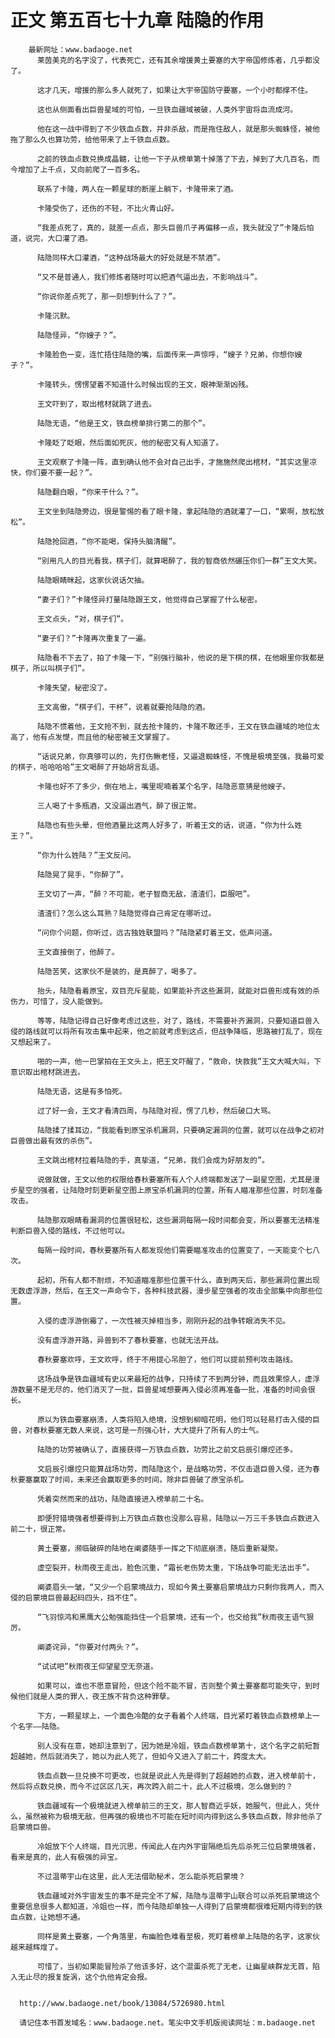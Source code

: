 # 正文 第五百七十九章 陆隐的作用
        最新网址：www.badaoge.net
          莱茵美克的名字没了，代表死亡，还有其余增援黄土要塞的大宇帝国修炼者，几乎都没了。
      
          这才几天，增援的那么多人就死了，如果让大宇帝国防守要塞，一个小时都撑不住。
      
          这也从侧面看出巨兽星域的可怕，一旦铁血疆域被破，人类外宇宙将血流成河。
      
          他在这一战中得到了不少铁血点数，并非杀敌，而是拖住敌人，就是那头蜘蛛怪，被他拖了那么久也算功劳，给他带来了上千铁血点数。
      
          之前的铁血点数兑换成晶髓，让他一下子从榜单第十掉落了下去，掉到了大几百名，而今增加了上千点，又向前爬了一百多名。
      
          联系了卡隆，两人在一颗星球的断崖上躺下，卡隆带来了酒。
      
          卡隆受伤了，还伤的不轻，不比火青山好。
      
          “我差点死了，真的，就差一点点，那头巨兽爪子再偏移一点，我头就没了”卡隆后怕道，说完，大口灌了酒。
      
          陆隐同样大口灌酒，“这种战场最大的好处就是不禁酒”。
      
          “又不是普通人，我们修炼者随时可以把酒气逼出去，不影响战斗”。
      
          “你说你差点死了，那一刻想到什么了？”。
      
          卡隆沉默。
      
          陆隐怪异，“你嫂子？”。
      
          卡隆脸色一变，连忙捂住陆隐的嘴，后面传来一声惊呼，“嫂子？兄弟，你想你嫂子？”。
      
          卡隆转头，愣愣望着不知道什么时候出现的王文，眼神渐渐凶残。
      
          王文吓到了，取出棺材就跳了进去。
      
          陆隐无语，“他是王文，铁血榜单排行第二的那个”。
      
          卡隆眨了眨眼，然后面如死灰，他的秘密又有人知道了。
      
          王文观察了卡隆一阵，直到确认他不会对自己出手，才施施然爬出棺材，“其实这里凉快，你们要不要一起？”。
      
          陆隐翻白眼，“你来干什么？”。
      
          王文坐到陆隐旁边，很是警惕的看了眼卡隆，拿起陆隐的酒就灌了一口，“累啊，放松放松”。
      
          陆隐抢回酒，“你不能喝，保持头脑清醒”。
      
          “别用凡人的目光看我，棋子们，就算喝醉了，我的智商依然碾压你们一群”王文大笑。
      
          陆隐眼睛眯起，这家伙说话欠抽。
      
          “妻子们？”卡隆怪异打量陆隐跟王文，他觉得自己掌握了什么秘密。
      
          王文点头，“对，棋子们”。
      
          “妻子们？”卡隆再次重复了一遍。
      
          陆隐看不下去了，拍了卡隆一下，“别强行脑补，他说的是下棋的棋，在他眼里你我都是棋子，所以叫棋子们”。
      
          卡隆失望，秘密没了。
      
          王文高傲，“棋子们，干杯”，说着就要抢陆隐的酒。
      
          陆隐不惯着他，王文抢不到，就去抢卡隆的，卡隆不敢还手，王文在铁血疆域的地位太高了，他有点发憷，而且他的秘密被王文掌握了。
      
          “话说兄弟，你真够可以的，先打伤鳅老怪，又逼退蜘蛛怪，不愧是极境至强，我最可爱的棋子，哈哈哈哈”王文喝醉了开始胡言乱语。
      
          卡隆也好不了多少，倒在地上，嘴里呢喃着某个名字，陆隐恶意猜是他嫂子。
      
          三人喝了十多瓶酒，又没逼出酒气，醉了很正常。
      
          陆隐也有些头晕，但他酒量比这两人好多了，听着王文的话，说道，“你为什么姓王？”。
      
          “你为什么姓陆？”王文反问。
      
          陆隐晃了晃手，“你醉了”。
      
          王文切了一声，“醉？不可能，老子智商无敌，渣渣们，臣服吧”。
      
          渣渣们？怎么这么耳熟？陆隐觉得自己肯定在哪听过。
      
          “问你个问题，你听过，远古独姓联盟吗？”陆隐紧盯着王文，低声问道。
      
          王文直接倒了，他醉了。
      
          陆隐苦笑，这家伙不是装的，是真醉了，喝多了。
      
          抬头，陆隐看着原宝，双目充斥星能，如果能补齐这些漏洞，就能对巨兽形成有效的杀伤力，可惜了，没人能做到。
      
          等等，陆隐记得自己好像考虑过这些，对了，路线，不需要补齐漏洞，只要知道巨兽入侵的路线就可以将所有攻击集中起来，他之前就考虑到这点，但战争降临，思路被打乱了，现在又想起来了。
      
          啪的一声，他一巴掌拍在王文头上，把王文吓醒了，“救命，快救我”王文大喊大叫，下意识取出棺材跳进去。
      
          陆隐无语，这是有多怕死。
      
          过了好一会，王文才看清四周，与陆隐对视，愣了几秒，然后破口大骂。
      
          陆隐揉了揉耳边，“我能看到原宝杀机漏洞，只要确定漏洞的位置，就可以在战争之初对巨兽做出最有效的杀伤”。
      
          王文跳出棺材拉着陆隐的手，真挚道，“兄弟，我们会成为好朋友的”。
      
          说做就做，王文以他的权限给春秋要塞所有人个人终端都发送了一副星空图，尤其是漫步星空的强者，让陆隐时刻更新星空图上原宝杀机漏洞的位置，所有人瞄准那些位置，时刻准备攻击。
      
          陆隐那双眼睛看漏洞的位置很轻松，这些漏洞每隔一段时间都会变，所以要塞无法精准判断巨兽入侵的路线，不过他可以。
      
          每隔一段时间，春秋要塞所有人都发现他们需要瞄准攻击的位置变了，一天能变个七八次。
      
          起初，所有人都不耐烦，不知道瞄准那些位置干什么，直到两天后，那些漏洞位置出现无数虚浮游，然后，在王文一声命令下，各种科技武器，漫步星空强者的攻击全部集中向那些位置。
      
          入侵的虚浮游倒霉了，一次性被灭掉相当多，刚刚升起的战争转眼消失不见。
      
          没有虚浮游开路，异兽到不了春秋要塞，也就无法开战。
      
          春秋要塞欢呼，王文欢呼，终于不用提心吊胆了，他们可以提前预判攻击路线。
      
          这场战争是铁血疆域有史以来最短的战争，只持续了不到两分钟，而且效果惊人，虚浮游数量不是无尽的，他们消灭了一批，巨兽星域想要再入侵必须再准备一批，准备的时间会很长。
      
          原以为铁血要塞崩溃，人类将陷入绝境，没想到柳暗花明，他们可以轻易打击入侵的巨兽，对春秋要塞无数人来说，这可是一剂强心针，大大提升了所有人的士气。
      
          陆隐的功劳被确认了，直接获得一万铁血点数，功劳比之前文启辰引爆焢还多。
      
          文启辰引爆焢只能算战场功劳，而陆隐这个，是战略功劳，不仅击退巨兽入侵，还为春秋要塞赢取了时间，未来还会赢取更多的时间，除非巨兽破了原宝杀机。
      
          凭着突然而来的战功，陆隐直接进入榜单前二十名。
      
          即便狩猎境强者想要得到上万铁血点数也没那么容易，陆隐以一万三千多铁血点数进入前二十，很正常。
      
          黄土要塞，濒临破碎的陆地在阐婆随手一挥之下彻底崩溃，随后重新凝聚。
      
          虚空裂开，秋雨夜王走出，脸色沉重，“霜长老伤势太重，下场战争可能无法出手”。
      
          阐婆眉头一皱，“又少一个启蒙境战力，现如今黄土要塞启蒙境战力只剩你我两人，而入侵的启蒙境巨兽最起码四头，挡不住”。
      
          “飞羽惊鸿和黑鹰大公勉强能挡住一个启蒙境，还有一个，也交给我”秋雨夜王语气狠厉。
      
          阐婆诧异，“你要对付两头？”。
      
          “试试吧”秋雨夜王仰望星空无奈道。
      
          如果可以，谁也不愿意冒险，但这个险不能不冒，否则整个黄土要塞都可能失守，到时候他们就是人类的罪人，夜王族不背负这种罪孽。
      
          下方，一颗星球上，一个面色冷酷的女子看着个人终端，目光紧盯着铁血点数榜单上一个名字——陆隐。
      
          别人没有在意，她却注意到了，因为她是冷姐，铁血点数榜单第十，这个名字之前短暂超越她，然后就消失了，她以为此人死了，但如今又进入了前二十，跨度太大。
      
          铁血点数一旦兑换不可更改，也就是说此人先是得到了超越她的点数，进入榜单前十，然后将点数兑换，而今不过区区几天，再次跨入前二十，此人不过极境，怎么做到的？
      
          铁血疆域有一个极境就进入榜单前三的王文，那人智商近乎妖，她服气，但此人，凭什么，虽然被称为极境无敌，但再强的极境也不可能在短时间内得到这么多铁血点数，除非他杀了启蒙境巨兽。
      
          冷姐放下个人终端，目光沉思，传闻此人在内外宇宙隔绝后先后杀死三位启蒙境强者，看来是真的，此人有极强的异宝。
      
          不过温蒂宇山在这里，此人无法借助秘术，怎么能杀死启蒙境？
      
          铁血疆域对外宇宙发生的事不是完全不了解，陆隐与温蒂宇山联合可以杀死启蒙境这个重要信息很多人都知道，冷姐也一样，而今陆隐却单独一人得到了启蒙境都很难短期内得到的铁血点数，让她想不通。
      
          同样是黄土要塞，一个角落里，布幽脸色难看至极，死盯着榜单上陆隐的名字，这家伙越来越辉煌了。
      
          可惜了，当初如果能冒险杀了他该多好，这个混蛋杀死了无老，让幽星峡群龙无首，陷入无止尽的报复旋涡，这个仇他肯定会报。
      
      
      http://www.badaoge.net/book/13084/5726980.html
      
      请记住本书首发域名：www.badaoge.net。笔尖中文手机版阅读网址：m.badaoge.net